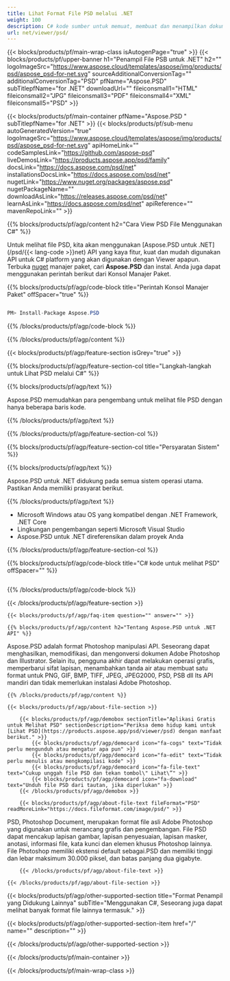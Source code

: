 ```yaml
---
title: Lihat Format File PSD melalui .NET
weight: 100
description: C# kode sumber untuk memuat, membuat dan menampilkan dokumen PSD pada .NET Framework, .NET Core.
url: net/viewer/psd/
---
```


{{< blocks/products/pf/main-wrap-class isAutogenPage="true" >}}
{{< blocks/products/pf/upper-banner h1="Penampil File PSB untuk .NET" h2="" logoImageSrc="https://www.aspose.cloud/templates/aspose/img/products/psd/aspose_psd-for-net.svg" sourceAdditionalConversionTag="" additionalConversionTag="PSD" pfName="Aspose.PSD" subTitlepfName="for .NET" downloadUrl="" fileiconsmall1="HTML" fileiconsmall2="JPG" fileiconsmall3="PDF" fileiconsmall4="XML" fileiconsmall5="PSD" >}}

{{< blocks/products/pf/main-container pfName="Aspose.PSD " subTitlepfName="for .NET" >}}
{{< blocks/products/pf/sub-menu autoGeneratedVersion="true" logoImageSrc="https://www.aspose.cloud/templates/aspose/img/products/psd/aspose_psd-for-net.svg" apiHomeLink="" codeSamplesLink="https://github.com/aspose-psd" liveDemosLink="https://products.aspose.app/psd/family" docsLink="https://docs.aspose.com/psd/net" installationsDocsLink="https://docs.aspose.com/psd/net" nugetLink="https://www.nuget.org/packages/aspose.psd" nugetPackageName="" downloadAsLink="https://releases.aspose.com/psd/net" learnAsLink="https://docs.aspose.com/psd/net" apiReference="" mavenRepoLink="" >}}

{{% blocks/products/pf/agp/content h2="Cara View PSD File Menggunakan C#" %}}

 Untuk melihat file PSD, kita akan menggunakan
 [Aspose.PSD untuk .NET](/psd/{{< lang-code >}}net) 
 API yang kaya fitur, kuat dan mudah digunakan API untuk C# platform yang akan digunakan dengan Viewer apapun. Terbuka
 [nuget](https://www.nuget.org/packages/aspose.psd) 
 manajer paket, cari
 **Aspose.PSD** 
 dan instal. Anda juga dapat menggunakan perintah berikut dari Konsol Manajer Paket.

{{% blocks/products/pf/agp/code-block title="Perintah Konsol Manajer Paket" offSpacer="true" %}}

```cs

PM> Install-Package Aspose.PSD

```

{{% /blocks/products/pf/agp/code-block %}}

{{% /blocks/products/pf/agp/content %}}

{{< blocks/products/pf/agp/feature-section isGrey="true" >}}

{{% blocks/products/pf/agp/feature-section-col title="Langkah-langkah untuk Lihat PSD melalui C#" %}}

{{% blocks/products/pf/agp/text %}}

 Aspose.PSD memudahkan para pengembang untuk melihat file PSD dengan hanya beberapa baris kode.

{{% /blocks/products/pf/agp/text %}}

{{% /blocks/products/pf/agp/feature-section-col %}}

{{% blocks/products/pf/agp/feature-section-col title="Persyaratan Sistem" %}}

{{% blocks/products/pf/agp/text %}}

 Aspose.PSD untuk .NET didukung pada semua sistem operasi utama. Pastikan Anda memiliki prasyarat berikut.

{{% /blocks/products/pf/agp/text %}}

- Microsoft Windows atau OS yang kompatibel dengan .NET Framework, .NET Core
- Lingkungan pengembangan seperti Microsoft Visual Studio
- Aspose.PSD untuk .NET direferensikan dalam proyek Anda

{{% /blocks/products/pf/agp/feature-section-col %}}

{{% blocks/products/pf/agp/code-block title="C# kode untuk melihat PSD" offSpacer="" %}}

```cs

```

{{% /blocks/products/pf/agp/code-block %}}

{{< /blocks/products/pf/agp/feature-section >}}

    {{< blocks/products/pf/agp/faq-item question="" answer="" >}}
 

<!-- aboutfile Starts -->

    {{% blocks/products/pf/agp/content h2="Tentang Aspose.PSD untuk .NET API" %}}

 Aspose.PSD adalah format Photoshop manipulasi API. Seseorang dapat menghasilkan, memodifikasi, dan mengonversi dokumen Adobe Photoshop dan Illustrator. Selain itu, pengguna akhir dapat melakukan operasi grafis, memperbarui sifat lapisan, menambahkan tanda air atau membuat satu format untuk PNG, GIF, BMP, TIFF, JPEG, JPEG2000, PSD, PSB dll Its API mandiri dan tidak memerlukan instalasi Adobe Photoshop. 



    {{% /blocks/products/pf/agp/content %}}

    {{< blocks/products/pf/agp/about-file-section >}}

        {{< blocks/products/pf/agp/demobox sectionTitle="Aplikasi Gratis untuk Melihat PSD" sectionDescription="Periksa demo hidup kami untuk [Lihat PSD](https://products.aspose.app/psd/viewer/psd) dengan manfaat berikut." >}}
            {{< blocks/products/pf/agp/democard icon="fa-cogs" text="Tidak perlu mengunduh atau mengatur apa pun" >}}
            {{< blocks/products/pf/agp/democard icon="fa-edit" text="Tidak perlu menulis atau mengkompilasi kode" >}}
            {{< blocks/products/pf/agp/democard icon="fa-file-text" text="Cukup unggah file PSD dan tekan tombol\" Lihat\”" >}}
            {{< blocks/products/pf/agp/democard icon="fa-download" text="Unduh file PSD dari tautan, jika diperlukan" >}}
		{{< /blocks/products/pf/agp/demobox >}}

        {{< blocks/products/pf/agp/about-file-text fileFormat="PSD" readMoreLink="https://docs.fileformat.com/image/psd/" >}}
PSD, Photoshop Document, merupakan format file asli Adobe Photoshop yang digunakan untuk merancang grafis dan pengembangan. File PSD dapat mencakup lapisan gambar, lapisan penyesuaian, lapisan masker, anotasi, informasi file, kata kunci dan elemen khusus Photoshop lainnya. File Photoshop memiliki ekstensi default sebagai.PSD dan memiliki tinggi dan lebar maksimum 30.000 piksel, dan batas panjang dua gigabyte.

        {{< /blocks/products/pf/agp/about-file-text >}}

    {{< /blocks/products/pf/agp/about-file-section >}}

<!-- aboutfile Ends -->

{{< blocks/products/pf/agp/other-supported-section title="Format Penampil yang Didukung Lainnya" subTitle="Menggunakan C#, Seseorang juga dapat melihat banyak format file lainnya termasuk." >}}

{{< blocks/products/pf/agp/other-supported-section-item href="/" name="" description="" >}}

{{< /blocks/products/pf/agp/other-supported-section >}}

{{< /blocks/products/pf/main-container >}}
    
{{< /blocks/products/pf/main-wrap-class >}}
